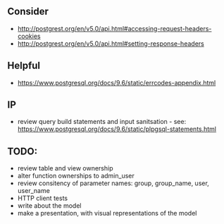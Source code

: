 
## Consider
- http://postgrest.org/en/v5.0/api.html#accessing-request-headers-cookies
- http://postgrest.org/en/v5.0/api.html#setting-response-headers

## Helpful
- https://www.postgresql.org/docs/9.6/static/errcodes-appendix.html

## IP
- review query build statements and input sanitsation - see: https://www.postgresql.org/docs/9.6/static/plpgsql-statements.html

## TODO:
- review table and view ownership
- alter function ownerships to admin_user
- review consitency of parameter names: group, group_name, user, user_name
- HTTP client tests
- write about the model
- make a presentation, with visual representations of the model
